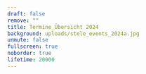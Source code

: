 ```yaml
---
draft: false
remove: ""
title: Termine_Übersicht 2024
background: uploads/stele_events_2024a.jpg
unmute: false
fullscreen: true
noborder: true
lifetime: 20000
---
```

